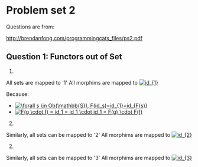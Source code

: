 # Problem set 2

Questions are from:

http://brendanfong.com/programmingcats_files/ps2.pdf

## Question 1: Functors out of Set
1. 
All sets are mapped to '1'
All morphims are mapped to <a href="https://www.codecogs.com/eqnedit.php?latex=id_{1}" target="_blank"><img src="https://latex.codecogs.com/gif.latex?id_{1}" title="id_{1}" /></a>

Because:
* <a href="https://www.codecogs.com/eqnedit.php?latex=\forall&space;s&space;\in&space;Ob(\mathbb{S}),&space;F(id_s)=id_{1}=id_{F(s)}" target="_blank"><img src="https://latex.codecogs.com/gif.latex?\forall&space;s&space;\in&space;Ob(\mathbb{S}),&space;F(id_s)=id_{1}=id_{F(s)}" title="\forall s \in Ob(\mathbb{S}), F(id_s)=id_{1}=id_{F(s)}" /></a>
* <a href="https://www.codecogs.com/eqnedit.php?latex=F(g&space;\cdot&space;f)&space;=&space;id_1&space;=&space;id_1&space;\cdot&space;id_1&space;=&space;F(g)&space;\cdot&space;F(f)" target="_blank"><img src="https://latex.codecogs.com/gif.latex?F(g&space;\cdot&space;f)&space;=&space;id_1&space;=&space;id_1&space;\cdot&space;id_1&space;=&space;F(g)&space;\cdot&space;F(f)" title="F(g \cdot f) = id_1 = id_1 \cdot id_1 = F(g) \cdot F(f)" /></a>

2.
Similarly, all sets can be mapped to '2'
All morphims are mapped to <a href="https://www.codecogs.com/eqnedit.php?latex=id_{2}" target="_blank"><img src="https://latex.codecogs.com/gif.latex?id_{2}" title="id_{2}" /></a>

2.
Similarly, all sets can be mapped to '3'
All morphims are mapped to <a href="https://www.codecogs.com/eqnedit.php?latex=id_{3}" target="_blank"><img src="https://latex.codecogs.com/gif.latex?id_{3}" title="id_{3}" /></a>

